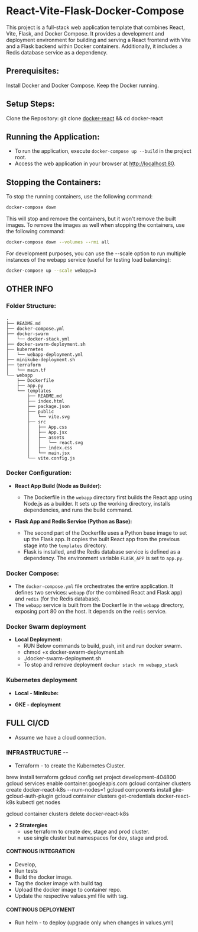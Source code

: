 # React-Vite-Flask-Docker-Compose

This project is a full-stack web application template that combines React, Vite, Flask, and Docker Compose. It provides a development and deployment environment for building and serving a React frontend with Vite and a Flask backend within Docker containers. Additionally, it includes a Redis database service as a dependency.

## Prerequisites:
Install Docker and Docker Compose.
Keep the Docker running.

## Setup Steps:
Clone the Repository:
git clone [docker-react](https://github.com/whiskeyonrocks/docker-react) && cd docker-react

## Running the Application:

- To run the application, execute `docker-compose up --build` in the project root.
- Access the web application in your browser at [http://localhost:80](http://localhost:80).

## Stopping the Containers:

   To stop the running containers, use the following command:

   ```bash
   docker-compose down
   ```

This will stop and remove the containers, but it won't remove the built images.
To remove the images as well when stopping the containers, use the following command:
   ```bash
   docker-compose down --volumes --rmi all
   ```
For development purposes, you can use the --scale option to run multiple instances of the webapp service (useful for testing load balancing):
   ```bash
   docker-compose up --scale webapp=3
   ```

## OTHER INFO
### Folder Structure:
```
.
├── README.md
├── docker-compose.yml
├── docker-swarm
│   └── docker-stack.yml
├── docker-swarm-deployment.sh
├── kubernetes
│   └── webapp-deployment.yml
├── minikube-deployment.sh
├── terraform
│   └── main.tf
└── webapp
    ├── Dockerfile
    ├── app.py
    └── templates
        ├── README.md
        ├── index.html
        ├── package.json
        ├── public
        │   └── vite.svg
        ├── src
        │   ├── App.css
        │   ├── App.jsx
        │   ├── assets
        │   │   └── react.svg
        │   ├── index.css
        │   └── main.jsx
        └── vite.config.js
```
### Docker Configuration:

- **React App Build (Node as Builder):**
  - The Dockerfile in the `webapp` directory first builds the React app using Node.js as a builder. It sets up the working directory, installs dependencies, and runs the build command.

- **Flask App and Redis Service (Python as Base):**
  - The second part of the Dockerfile uses a Python base image to set up the Flask app. It copies the built React app from the previous stage into the `templates` directory.
  - Flask is installed, and the Redis database service is defined as a dependency. The environment variable `FLASK_APP` is set to `app.py`.

### Docker Compose:

- The `docker-compose.yml` file orchestrates the entire application. It defines two services: `webapp` (for the combined React and Flask app) and `redis` (for the Redis database).
- The `webapp` service is built from the Dockerfile in the `webapp` directory, exposing port 80 on the host. It depends on the `redis` service.

### Docker Swarm deployment

- **Local Deployment:**
  - RUN Below commands to build, push, init and run docker swarm.
  - chmod +x docker-swarm-deployment.sh
  - ./docker-swarm-deployment.sh 
  - To stop and remove deployment `docker stack rm webapp_stack`

### Kubernetes deployment



- **Local - Minikube:**


- **GKE - deployment**



## FULL CI/CD
- Assume we have a cloud connection.

### INFRASTRUCTURE --
- Terraform - to create the Kubernetes Cluster.

brew install terraform
gcloud config set project development-404800
gcloud services enable container.googleapis.com
gcloud container clusters create docker-react-k8s --num-nodes=1
gcloud components install gke-gcloud-auth-plugin
gcloud container clusters get-credentials docker-react-k8s
kubectl get nodes


gcloud container clusters delete docker-react-k8s


- **2 Stratergies**
  - use terraform to create dev, stage and prod cluster.
  - use single cluster but namespaces for dev, stage and prod.

<!-- TAKING THE STRATERGY 1 -->
#### CONTINOUS INTEGRATION

  - Develop, 
  - Run tests
  - Build the docker image.
  - Tag the docker image with build tag
  - Upload the docker image to container repo.
  - Update the respective values.yml file with tag.

#### CONTINOUS DEPLOYMENT
  - Run helm - to deploy (upgrade only when changes in values.yml)

